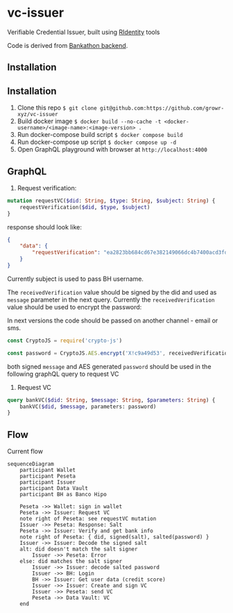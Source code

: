 # vc-issuer
Verifiable Credential Issuer, built using [RIdentity](https://www.rifos.org/identity) tools

Code is derived from [Bankathon backend](https://github.com/growr-xyz/growr-on-chain-backend).

## Installation

## Installation

1. Clone this repo
`$ git clone git@github.com:https://github.com/growr-xyz/vc-issuer`
2. Build docker image
`$ docker build --no-cache -t <docker-username>/<image-name>:<image-version> .`
3. Run docker-compose build script
`$ docker compose build`
4. Run docker-compose up script
`$ docker compose up -d`
5. Open GraphQL playground with browser at `http://localhost:4000`


## GraphQL

1. Request verification:

```graphql
mutation requestVC($did: String, $type: String, $subject: String) {
	requestVerification($did, $type, $subject)
}
```

response should look like:

```json
{
	"data": {
		"requestVerification": "ea2823bb684cd67e382149066dc4b7400acd3fdaa468c07ff6312b65d3c92fa6"
	}
}
```

Currently subject is used to pass BH username.

The `receivedVerification` value should be signed by the did and used as `message` parameter in the next query.
Currently the `receivedVerification` value should be used to encrypt the password:

In next versions the code should be passed on another channel - email or sms.


```js
const CryptoJS = require('crypto-js')

const password = CryptoJS.AES.encrypt('X!c9a49d53', receivedVerification).toString();
```

both signed `message` and AES generated `password` should be used in the following graphQL query to request VC

1. Request VC

```graphql
query bankVC($did: String, $message: String, $parameters: String) {
	bankVC($did, $message, parameters: password)
}

```

## Flow

Current flow

```mermaid
sequenceDiagram
	participant Wallet
	participant Peseta
	participant Issuer
	participant Data Vault
	participant BH as Banco Hipo

	Peseta ->> Wallet: sign in wallet
	Peseta ->> Issuer: Request VC
	note right of Peseta: see requestVC mutation
	Issuer ->> Peseta: Response: Salt
	Peseta ->> Issuer: Verify and get bank info
	note right of Peseta: { did, signed(salt), salted(password) }
	Issuer ->> Issuer: Decode the signed salt
	alt: did doesn't match the salt signer
		Issuer ->> Peseta: Error
	else: did matches the salt signer
		Issuer ->> Issuer: decode salted password
		Issuer ->> BH: Login
		BH ->> Issuer: Get user data (credit score)
		Issuer ->> Issuer: Create and sign VC
		Issuer ->> Peseta: send VC
		Peseta ->> Data Vault: VC
	end
```
